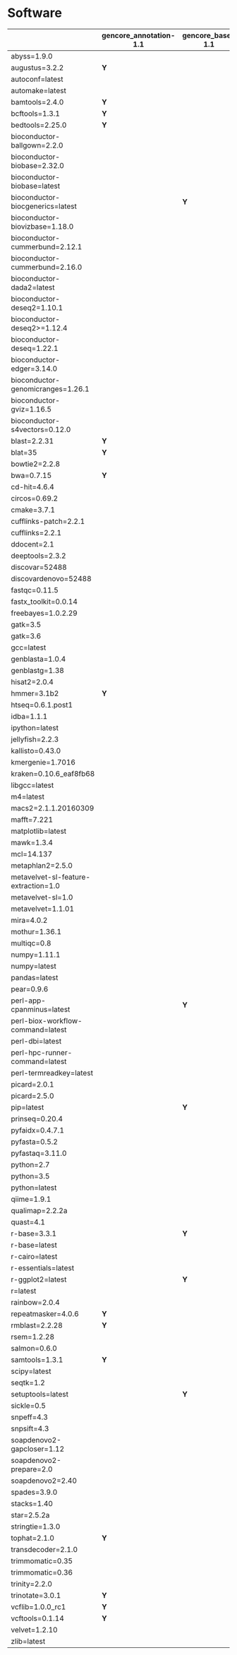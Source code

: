 # Software

| | gencore_annotation-1.1 | gencore_base-1.1 | gencore_biosails-1.1 | gencore_build-1.1 | gencore_de_novo_genomic-1.1 | gencore_de_novo_genomic_soapdenovo2-1.1 | gencore_de_novo_metagenomic-1.1 | gencore_de_novo_transcriptome-1.1 | gencore_epigenetics-1.1 | gencore_evonet-1.1 | gencore_kraken-1.1 | gencore_metagenomics-1.1 | gencore_perl-1.1 | gencore_python-1.1 | gencore_qc-1.1 | gencore_qiime-1.1 | gencore_r-3.3.1 | gencore_rad-1.1 | gencore_rad_ddocent-1.1 | gencore_rnaseq-1.2 | gencore_rnaseq_malaria-1.1 | gencore_trinity-1.1 | gencore_variant_detection-1.1 |
| --- | --- | --- | --- | --- | --- | --- | --- | --- | --- | --- | --- | --- | --- | --- | --- | --- | --- | --- | --- | --- | --- | --- | ---  |
| abyss=1.9.0 | | | | | **Y** | | | | | | | | | | | | | | | | | | |
| augustus=3.2.2 | **Y** | | | | **Y** | | **Y** | **Y** | | | | **Y** | | | | | | | | | | | |
| autoconf=latest | | | | **Y** | | | | | | | | | | | | | | | | | | | |
| automake=latest | | | | **Y** | | | | | | | | | | | | | | | | | | | |
| bamtools=2.4.0 | **Y** | | | | **Y** | | **Y** | **Y** | **Y** | | | **Y** | | | | | | **Y** | | **Y** | **Y** | | **Y** |
| bcftools=1.3.1 | **Y** | | | | **Y** | | **Y** | **Y** | **Y** | | | **Y** | | | | | | **Y** | | **Y** | **Y** | | **Y** |
| bedtools=2.25.0 | **Y** | | | | **Y** | | **Y** | **Y** | **Y** | | | **Y** | | | | | | **Y** | | **Y** | **Y** | | **Y** |
| bioconductor-ballgown=2.2.0 | | | | | | | | | | | | | | | | | | | | **Y** | | | |
| bioconductor-biobase=2.32.0 | | | | | | | | | | | | | | | | | | | | | | | **Y** |
| bioconductor-biobase=latest | | | | | | | | | | | | | | | | | **Y** | | | | | | |
| bioconductor-biocgenerics=latest | | **Y** | | | | | | | | | | | | | | | | | | | | | |
| bioconductor-biovizbase=1.18.0 | | | | | | | | | | | | | | | | | | | | **Y** | | | |
| bioconductor-cummerbund=2.12.1 | | | | | | | | | | | | | | | | | | | | | **Y** | | |
| bioconductor-cummerbund=2.16.0 | | | | | | | | | | | | | | | | | | | | **Y** | | | |
| bioconductor-dada2=latest | | | | | | | | | | | | **Y** | | | | | | | | | | | |
| bioconductor-deseq2=1.10.1 | | | | | | | | **Y** | | | | | | | | | | | | | **Y** | | |
| bioconductor-deseq2>=1.12.4 | | | | | | | | | | | | | | | | | | | | **Y** | | | |
| bioconductor-deseq=1.22.1 | | | | | | | | **Y** | | | | | | | | | | | | | **Y** | | |
| bioconductor-edger=3.14.0 | | | | | | | | **Y** | | | | | | | | | | | | **Y** | **Y** | | |
| bioconductor-genomicranges=1.26.1 | | | | | | | | | | | | | | | | | | | | **Y** | | | |
| bioconductor-gviz=1.16.5 | | | | | | | | | | | | | | | | | | | | **Y** | | | |
| bioconductor-s4vectors=0.12.0 | | | | | | | | | | | | | | | | | | | | **Y** | | | |
| blast=2.2.31 | **Y** | | | | **Y** | | **Y** | **Y** | | | | **Y** | | | | | | **Y** | | | | | **Y** |
| blat=35 | **Y** | | | | **Y** | | **Y** | **Y** | | | | **Y** | | | | | | **Y** | | **Y** | **Y** | | **Y** |
| bowtie2=2.2.8 | | | | | **Y** | | **Y** | **Y** | **Y** | | | **Y** | | | | | | **Y** | | **Y** | **Y** | | **Y** |
| bwa=0.7.15 | **Y** | | | | **Y** | | **Y** | **Y** | **Y** | | | **Y** | | | | | | | | | | | **Y** |
| cd-hit=4.6.4 | | | | | | | | | | | | **Y** | | | | | | **Y** | | | | | |
| circos=0.69.2 | | | | | **Y** | | **Y** | **Y** | | | | | | | | | | | | | | | |
| cmake=3.7.1 | | | | **Y** | | | | | | | | | | | | | | | | | | | |
| cufflinks-patch=2.2.1 | | | | | | | | | | | | | | | | | | | | **Y** | | | |
| cufflinks=2.2.1 | | | | | | | | **Y** | | | | | | | | | | | | | **Y** | | **Y** |
| ddocent=2.1 | | | | | | | | | | | | | | | | | | | **Y** | | | | |
| deeptools=2.3.2 | | | | | | | | | | | | | | | **Y** | | | | | | | | |
| discovar=52488 | | | | | **Y** | | | | | | | | | | | | | | | | | | **Y** |
| discovardenovo=52488 | | | | | **Y** | | | | | | | | | | | | | | | | | | **Y** |
| fastqc=0.11.5 | | | | | | | | | | | | | | | **Y** | | | | | **Y** | | | |
| fastx_toolkit=0.0.14 | | | | | | | | | | | | | | | **Y** | | | | | | | | |
| freebayes=1.0.2.29 | | | | | **Y** | | | | | | | | | | | | | **Y** | | | | | **Y** |
| gatk=3.5 | | | | | | | | | | | | | | | | | | | | | **Y** | | **Y** |
| gatk=3.6 | | | | | **Y** | | | | | | | | | | | | | | | **Y** | | | |
| gcc=latest | | | | **Y** | | | | | | | | | | | | | | | | | | | |
| genblasta=1.0.4 | | | | | **Y** | | | | | | | | | | | | | | | | | | |
| genblastg=1.38 | | | | | **Y** | | | | | | | | | | | | | | | | | | |
| hisat2=2.0.4 | | | | | | | | | | | | | | | | | | | | **Y** | | | |
| hmmer=3.1b2 | **Y** | | | | **Y** | | **Y** | **Y** | | | | **Y** | | | | | | | | | | | |
| htseq=0.6.1.post1 | | | | | | | | **Y** | | | | | | | | | | | | **Y** | **Y** | | |
| idba=1.1.1 | | | | | **Y** | | | | | | | | | | | | | | | | | | |
| ipython=latest | | | | | | | | | | | | | | **Y** | | | | | | | | | |
| jellyfish=2.2.3 | | | | | **Y** | | | | | | | | | | | | | | | | | | |
| kallisto=0.43.0 | | | | | | | | | | | | | | | | | | | | **Y** | **Y** | | |
| kmergenie=1.7016 | | | | | **Y** | | | | | | | | | | | | | | | | | | |
| kraken=0.10.6_eaf8fb68 | | | | | | | | | | | **Y** | | | | | | | | | | | | |
| libgcc=latest | | | | **Y** | | | | | | | | | | | | | | | | | | | |
| m4=latest | | | | **Y** | | | | | | | | | | | | | | | | | | | |
| macs2=2.1.1.20160309 | | | | | | | | | **Y** | | | | | | | | | | | | | | |
| mafft=7.221 | | | | | | | | | | **Y** | | | | | | | | | | | | | |
| matplotlib=latest | | | | | | | | | | | | | | **Y** | | | | | | | | | |
| mawk=1.3.4 | | | | | | | **Y** | | | | | **Y** | | | | | | | | | | | |
| mcl=14.137 | | | | | | | | | | **Y** | | | | | | | | | | | | | |
| metaphlan2=2.5.0 | | | | | | | **Y** | | | | | | | | | | | | | | | | |
| metavelvet-sl-feature-extraction=1.0 | | | | | | | **Y** | | | | | | | | | | | | | | | | |
| metavelvet-sl=1.0 | | | | | | | **Y** | | | | | | | | | | | | | | | | |
| metavelvet=1.1.01 | | | | | | | **Y** | | | | | | | | | | | | | | | | |
| mira=4.0.2 | | | | | **Y** | | | | | | | | | | | | | | | | | | |
| mothur=1.36.1 | | | | | | | **Y** | | | | | **Y** | | | | | | | | | | | |
| multiqc=0.8 | | | | | | | | | | | | | | | **Y** | | | | | | | | |
| numpy=1.11.1 | | | | | | | | | **Y** | | | | | | | | | | | | | | |
| numpy=latest | | | | | | | | | | | | | | **Y** | | | | | | | | | |
| pandas=latest | | | | | | | | | | | | | | **Y** | | | | | | | | | |
| pear=0.9.6 | | | | | **Y** | | **Y** | **Y** | | | | **Y** | | | | | | | | | | | **Y** |
| perl-app-cpanminus=latest | | **Y** | **Y** | | | | | | | | | | **Y** | | | | | | | | | | |
| perl-biox-workflow-command=latest | | | **Y** | | | | | | | | | | | | | | | | | | | | |
| perl-dbi=latest | | | | | | | | | | | | | **Y** | | | | | | | | | | |
| perl-hpc-runner-command=latest | | | **Y** | | | | | | | | | | | | | | | | | | | | |
| perl-termreadkey=latest | | | | | | | | | | | | | **Y** | | | | | | | | | | |
| picard=2.0.1 | | | | | | | | | | | | | | | | | | | | | **Y** | | |
| picard=2.5.0 | | | | | **Y** | | **Y** | **Y** | | | | | | | | | | | | **Y** | | | **Y** |
| pip=latest | | **Y** | | | | | | | | | | | | | | | | | | | | | |
| prinseq=0.20.4 | | | | | **Y** | | **Y** | **Y** | | | | | | | | | | | | **Y** | **Y** | | **Y** |
| pyfaidx=0.4.7.1 | | | | | | | | | | | | | | | **Y** | | | | | | | | |
| pyfasta=0.5.2 | | | | | | | | | | | | | | | **Y** | | | | | | | | |
| pyfastaq=3.11.0 | | | | | | | | | | | | | | | **Y** | | | | | | | | |
| python=2.7 | | | | | | | | | **Y** | | | | | | | | | | | | | | |
| python=3.5 | | | | | | | | | | | | | | | **Y** | | | | | | | | |
| python=latest | | | | | | | | | | | | | | **Y** | | | | | | | | | |
| qiime=1.9.1 | | | | | | | | | | | | | | | | **Y** | | | | | | | |
| qualimap=2.2.2a | | | | | | | | | | | | | | | **Y** | | | | | | | | |
| quast=4.1 | | | | | **Y** | | | **Y** | | | | | | | | | | | | | | | |
| r-base=3.3.1 | | **Y** | | | | | | | | | | | | | | | | | | **Y** | | | **Y** |
| r-base=latest | | | | | | | | | | | | | | | | | **Y** | | | | | | |
| r-cairo=latest | | | | | | | | | | | | | | | | | | | | **Y** | | | |
| r-essentials=latest | | | | | | | | | | | | | | | | | **Y** | | | **Y** | | | **Y** |
| r-ggplot2=latest | | **Y** | | | | | | | | | | | | | | | | | | | | | |
| r=latest | | | | | | | | | | | | | | | | | **Y** | | | | | | |
| rainbow=2.0.4 | | | | | | | | | | | | | | | | | | **Y** | | | | | |
| repeatmasker=4.0.6 | **Y** | | | | | | | | | | | | | | | | | | | | | | |
| rmblast=2.2.28 | **Y** | | | | | | | | | | | | | | | | | | | | | | |
| rsem=1.2.28 | | | | | | | | **Y** | | | | | | | | | | | | | | **Y** | |
| salmon=0.6.0 | | | | | | | | **Y** | | | | | | | | | | | | | | | |
| samtools=1.3.1 | **Y** | | | | **Y** | | **Y** | **Y** | **Y** | | | **Y** | | | | | | **Y** | | **Y** | **Y** | | **Y** |
| scipy=latest | | | | | | | | | | | | | | **Y** | | | | | | | | | |
| seqtk=1.2 | | | | | **Y** | | **Y** | **Y** | | | | **Y** | | | | | | **Y** | | **Y** | **Y** | | **Y** |
| setuptools=latest | | **Y** | | | | | | | | | | | | | | | | | | | | | |
| sickle=0.5 | | | | | **Y** | | | **Y** | | | | | | | | | | | | | | | |
| snpeff=4.3 | | | | | | | | | | | | | | | | | | | | | | | **Y** |
| snpsift=4.3 | | | | | | | | | | | | | | | | | | | | | | | **Y** |
| soapdenovo2-gapcloser=1.12 | | | | | | **Y** | | | | | | | | | | | | | | | | | |
| soapdenovo2-prepare=2.0 | | | | | | **Y** | | | | | | | | | | | | | | | | | |
| soapdenovo2=2.40 | | | | | | **Y** | | | | | | | | | | | | | | | | | |
| spades=3.9.0 | | | | | **Y** | | | | | | | | | | | | | | | | | | |
| stacks=1.40 | | | | | | | | | | | | | | | | | | **Y** | | | | | |
| star=2.5.2a | | | | | | | | **Y** | | | | | | | | | | | | **Y** | **Y** | | **Y** |
| stringtie=1.3.0 | | | | | | | | | | | | | | | | | | | | **Y** | | | |
| tophat=2.1.0 | **Y** | | | | | | | **Y** | | | | | | | | | | | | **Y** | **Y** | | **Y** |
| transdecoder=2.1.0 | | | | | | | | | | | | | | | | | | | | | | **Y** | |
| trimmomatic=0.35 | | | | | | | | | | | | | | | | | | | | | **Y** | | |
| trimmomatic=0.36 | | | | | **Y** | | **Y** | **Y** | | | | | | | **Y** | | | | | **Y** | | | |
| trinity=2.2.0 | | | | | | | | | | | | | | | | | | | | | | **Y** | |
| trinotate=3.0.1 | **Y** | | | | | | | | | | | | | | | | | | | | | **Y** | |
| vcflib=1.0.0_rc1 | **Y** | | | | **Y** | | **Y** | **Y** | **Y** | | | **Y** | | | | | | **Y** | | **Y** | **Y** | | **Y** |
| vcftools=0.1.14 | **Y** | | | | **Y** | | **Y** | **Y** | **Y** | | | **Y** | | | | | | **Y** | | **Y** | **Y** | | **Y** |
| velvet=1.2.10 | | | | | **Y** | | | | | | | | | | | | | | | | | | |
| zlib=latest | | | | **Y** | | | | | | | | | | | | | | | | | | | |

